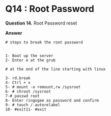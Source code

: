 Q14 : Root Password
===================

**Question 14.** Root Password reset

**Answer**

```
# steps to break the root password


1- Boot up the server
2- Enter e at the grub

# at the end of the line starting with linux

3- rd.break
4- Ctrl + x
5- # mount -o remount,rw /sysroot
6- # chroot /sysroot
7-# passwd root
8- Enter ringogee as password and confirm
9- # touch /.autorelabel
10- #exit11- #exit   
```
